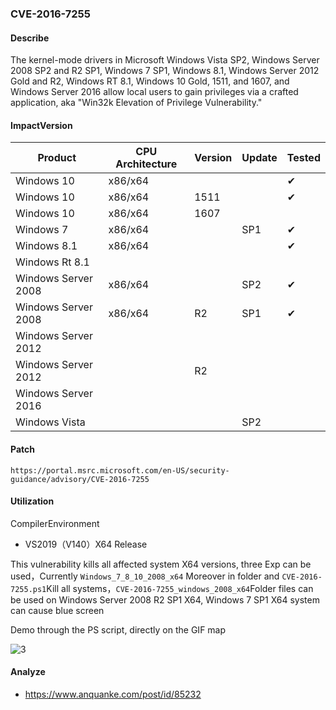 ### CVE-2016-7255

#### Describe

The kernel-mode drivers in Microsoft Windows Vista SP2, Windows Server 2008 SP2 and R2 SP1, Windows 7 SP1, Windows 8.1, Windows Server 2012 Gold and R2, Windows RT 8.1, Windows 10 Gold, 1511, and 1607, and Windows Server 2016 allow local users to gain privileges via a crafted application, aka "Win32k Elevation of Privilege Vulnerability."

#### ImpactVersion

| Product             | CPU Architecture | Version | Update | Tested             |
| ------------------- | ---------------- | ------- | ------ | ------------------ |
| Windows 10          | x86/x64          |         |        | &#10004; |
| Windows 10          | x86/x64          | 1511    |        | &#10004; |
| Windows 10          | x86/x64          | 1607    |        |                    |
| Windows 7           | x86/x64          |         | SP1    | &#10004; |
| Windows 8.1         | x86/x64          |         |        | &#10004; |
| Windows Rt 8.1      |                  |         |        |                    |
| Windows Server 2008 | x86/x64          |         | SP2    | &#10004; |
| Windows Server 2008 | x86/x64          | R2      | SP1    | &#10004; |
| Windows Server 2012 |                  |         |        |                    |
| Windows Server 2012 |                  | R2      |        |                    |
| Windows Server 2016 |                  |         |        |                    |
| Windows Vista       |                  |         | SP2    |                    |

#### Patch

```
https://portal.msrc.microsoft.com/en-US/security-guidance/advisory/CVE-2016-7255
```

#### Utilization

CompilerEnvironment

- VS2019（V140）X64 Release

This vulnerability kills all affected system X64 versions, three Exp can be used，Currently `Windows_7_8_10_2008_x64` Moreover in folder and `CVE-2016-7255.ps1`Kill all systems，`CVE-2016-7255_windows_2008_x64`Folder files can be used on Windows Server 2008 R2 SP1 X64, Windows 7 SP1 X64 system can cause blue screen

Demo through the PS script, directly on the GIF map

![3](https://raw.github.com/Ascotbe/Image/master/Kernelhub/CVE-2016-7255_win7_x86.gif) 

#### Analyze
- https://www.anquanke.com/post/id/85232